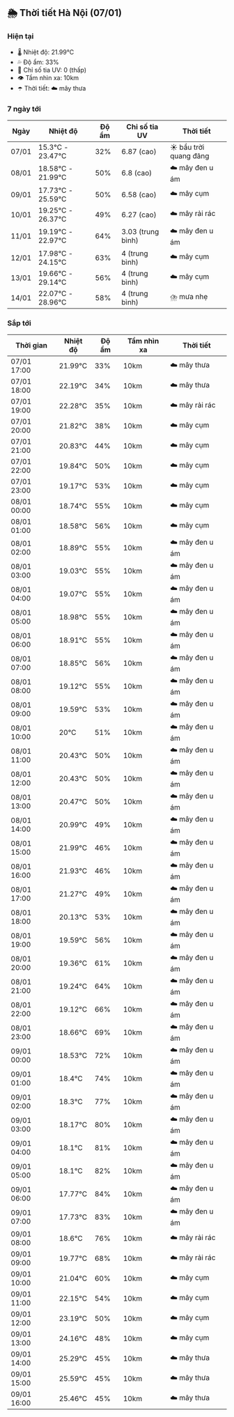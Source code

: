 ## 🌦️ Thời tiết Hà Nội (07/01)

### Hiện tại

- 🌡️ Nhiệt độ: 21.99℃
- 💦 Độ ẩm: 33%
- 🌟 Chỉ số tia UV: 0 (thấp)
- 👁️ Tầm nhìn xa: 10km
- ☂️ Thời tiết: ☁️ mây thưa

### 7 ngày tới

| Ngày | Nhiệt độ | Độ ẩm | Chỉ số tia UV | Thời tiết |
| --- | --- | --- | --- | --- |
| 07/01 | 15.3℃ - 23.47℃ | 32% | 6.87 (cao) | ☀️ bầu trời quang đãng |
| 08/01 | 18.58℃ - 21.99℃ | 50% | 6.8 (cao) | ☁️ mây đen u ám |
| 09/01 | 17.73℃ - 25.59℃ | 50% | 6.58 (cao) | ☁️ mây cụm |
| 10/01 | 19.25℃ - 26.37℃ | 49% | 6.27 (cao) | ☁️ mây rải rác |
| 11/01 | 19.19℃ - 22.97℃ | 64% | 3.03 (trung bình) | ☁️ mây đen u ám |
| 12/01 | 17.98℃ - 24.15℃ | 63% | 4 (trung bình) | ☁️ mây cụm |
| 13/01 | 19.66℃ - 29.14℃ | 56% | 4 (trung bình) | ☁️ mây cụm |
| 14/01 | 22.07℃ - 28.96℃ | 58% | 4 (trung bình) | ⛈️ mưa nhẹ |

### Sắp tới

| Thời gian | Nhiệt độ | Độ ẩm | Tầm nhìn xa | Thời tiết |
| --- | --- | --- | --- | --- |
| 07/01 17:00 | 21.99℃ | 33% | 10km | ☁️ mây thưa |
| 07/01 18:00 | 22.19℃ | 34% | 10km | ☁️ mây thưa |
| 07/01 19:00 | 22.28℃ | 35% | 10km | ☁️ mây rải rác |
| 07/01 20:00 | 21.82℃ | 38% | 10km | ☁️ mây cụm |
| 07/01 21:00 | 20.83℃ | 44% | 10km | ☁️ mây cụm |
| 07/01 22:00 | 19.84℃ | 50% | 10km | ☁️ mây cụm |
| 07/01 23:00 | 19.17℃ | 53% | 10km | ☁️ mây cụm |
| 08/01 00:00 | 18.74℃ | 55% | 10km | ☁️ mây cụm |
| 08/01 01:00 | 18.58℃ | 56% | 10km | ☁️ mây cụm |
| 08/01 02:00 | 18.89℃ | 55% | 10km | ☁️ mây đen u ám |
| 08/01 03:00 | 19.03℃ | 55% | 10km | ☁️ mây đen u ám |
| 08/01 04:00 | 19.07℃ | 55% | 10km | ☁️ mây đen u ám |
| 08/01 05:00 | 18.98℃ | 55% | 10km | ☁️ mây đen u ám |
| 08/01 06:00 | 18.91℃ | 55% | 10km | ☁️ mây đen u ám |
| 08/01 07:00 | 18.85℃ | 56% | 10km | ☁️ mây đen u ám |
| 08/01 08:00 | 19.12℃ | 55% | 10km | ☁️ mây đen u ám |
| 08/01 09:00 | 19.59℃ | 53% | 10km | ☁️ mây đen u ám |
| 08/01 10:00 | 20℃ | 51% | 10km | ☁️ mây đen u ám |
| 08/01 11:00 | 20.43℃ | 50% | 10km | ☁️ mây đen u ám |
| 08/01 12:00 | 20.43℃ | 50% | 10km | ☁️ mây đen u ám |
| 08/01 13:00 | 20.47℃ | 50% | 10km | ☁️ mây đen u ám |
| 08/01 14:00 | 20.99℃ | 49% | 10km | ☁️ mây đen u ám |
| 08/01 15:00 | 21.99℃ | 46% | 10km | ☁️ mây đen u ám |
| 08/01 16:00 | 21.93℃ | 46% | 10km | ☁️ mây đen u ám |
| 08/01 17:00 | 21.27℃ | 49% | 10km | ☁️ mây đen u ám |
| 08/01 18:00 | 20.13℃ | 53% | 10km | ☁️ mây đen u ám |
| 08/01 19:00 | 19.59℃ | 56% | 10km | ☁️ mây đen u ám |
| 08/01 20:00 | 19.36℃ | 61% | 10km | ☁️ mây đen u ám |
| 08/01 21:00 | 19.24℃ | 64% | 10km | ☁️ mây đen u ám |
| 08/01 22:00 | 19.12℃ | 66% | 10km | ☁️ mây đen u ám |
| 08/01 23:00 | 18.66℃ | 69% | 10km | ☁️ mây đen u ám |
| 09/01 00:00 | 18.53℃ | 72% | 10km | ☁️ mây đen u ám |
| 09/01 01:00 | 18.4℃ | 74% | 10km | ☁️ mây đen u ám |
| 09/01 02:00 | 18.3℃ | 77% | 10km | ☁️ mây đen u ám |
| 09/01 03:00 | 18.17℃ | 80% | 10km | ☁️ mây đen u ám |
| 09/01 04:00 | 18.1℃ | 81% | 10km | ☁️ mây đen u ám |
| 09/01 05:00 | 18.1℃ | 82% | 10km | ☁️ mây đen u ám |
| 09/01 06:00 | 17.77℃ | 84% | 10km | ☁️ mây đen u ám |
| 09/01 07:00 | 17.73℃ | 83% | 10km | ☁️ mây đen u ám |
| 09/01 08:00 | 18.6℃ | 76% | 10km | ☁️ mây rải rác |
| 09/01 09:00 | 19.77℃ | 68% | 10km | ☁️ mây rải rác |
| 09/01 10:00 | 21.04℃ | 60% | 10km | ☁️ mây cụm |
| 09/01 11:00 | 22.15℃ | 54% | 10km | ☁️ mây cụm |
| 09/01 12:00 | 23.19℃ | 50% | 10km | ☁️ mây cụm |
| 09/01 13:00 | 24.16℃ | 48% | 10km | ☁️ mây cụm |
| 09/01 14:00 | 25.29℃ | 45% | 10km | ☁️ mây thưa |
| 09/01 15:00 | 25.59℃ | 45% | 10km | ☁️ mây thưa |
| 09/01 16:00 | 25.46℃ | 45% | 10km | ☁️ mây thưa |
